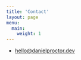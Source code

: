 ```yaml
---
title: 'Contact'
layout: page
menu:
  main:
    weight: 1
---
```


- [hello@danielproctor.dev](mailto:hello@danielproctor.dev)